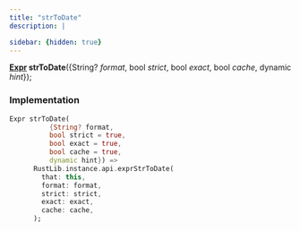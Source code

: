 ```yaml
---
title: "strToDate"
description: |

sidebar: {hidden: true}
---
```

<span class="dart-code"><strong>[Expr] strToDate</strong>({<span class="nobr">String? <i>format</i></span>, <span class="nobr">bool <i>strict</i></span>, <span class="nobr">bool <i>exact</i></span>, <span class="nobr">bool <i>cache</i></span>, <span class="nobr">dynamic <i>hint</i></span>});</span>


### Implementation
```dart
Expr strToDate(
          {String? format,
          bool strict = true,
          bool exact = true,
          bool cache = true,
          dynamic hint}) =>
      RustLib.instance.api.exprStrToDate(
        that: this,
        format: format,
        strict: strict,
        exact: exact,
        cache: cache,
      );
```

[Expr]: /reference/classes/expr/